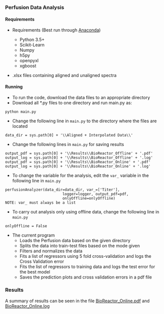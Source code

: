 ### Perfusion Data Analysis

#### Requirements
* Requirements (Best run through [Anaconda](https://conda.io/docs/user-guide/install/download.html))
  + Python 3.5+
  + Scikit-Learn
  + Numpy
  + h5py
  + openpyxl
  + xgboost

* .xlsx files containing aligned and unaligned spectra

#### Running

* To run the code, download the data files to an appropriate directory
* Download all *.py files to one directory and run main.py as:
```
python main.py
```

* Change the following line in ``main.py`` to the directory where the files are located  
```
data_dir = sys.path[0] + '\\Aligned + Interpolated Data\\'
```

* Change the following lines in ``main.py`` for saving results
```
output_pdf = sys.path[0] + '\\Results\\BioReactor_Offline' + '.pdf'
output_log = sys.path[0] + '\\Results\\BioReactor_Offline' + '.log'
output_pdf = sys.path[0] + '\\Results\\BioReactor_Online' + '.pdf'
output_log = sys.path[0] + '\\Results\\BioReactor_Online' + '.log'
```

* To change the variable for the analysis, edit the ``var_`` variable in the following line in ``main.py``
```
perfusionAnalyzer(data_dir=data_dir, var_=['Titer'],
                          logger=logger, output_pdf=pdf,
                          onlyOffline=onlyOffline)
NOTE: var_ must always be a list
```

* To carry out analysis only using offline data, change the following line in ``main.py``
```
onlyOffline = False
```

* The current program
  + Loads the Perfusion data based on the given directory
  + Splits the data into train-test files based on the mode given
  + Filters and normalizes the data
  + Fits a list of regressors using 5 fold cross-validation and logs the Cross Validation error
  + Fits the list of regressors to training data and logs the test error for the best model
  + Saves the prediction plots and cross validation errors in a pdf file

### Results
A summary of results can be seen in the file [BioReactor_Online.pdf](BioReactor_Online.pdf) and [BioReactor_Online.log](BioReactor_Online.log)






